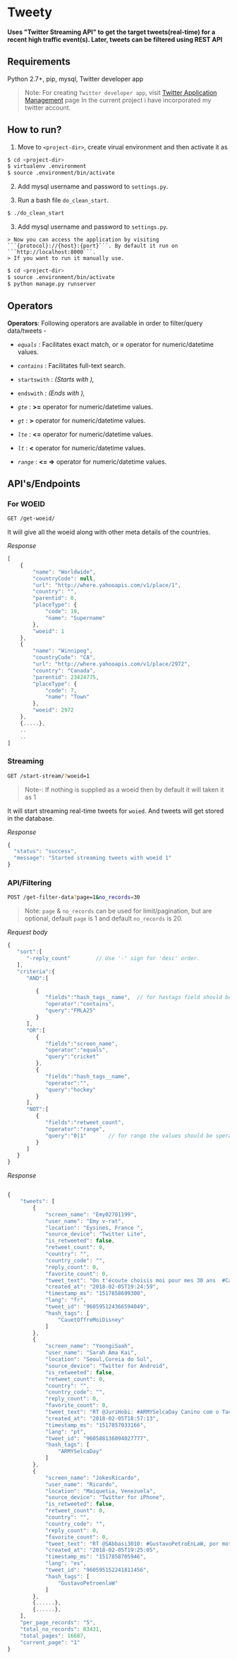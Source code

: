 # Tweety
**Uses "Twitter Streaming API" to get the target tweets(real-time) for a recent high traffic event(s). Later, tweets can be filtered using REST API**

## Requirements
Python 2.7+, pip, mysql, Twitter developer app

> Note: For creating `Twitter developer app`, visit [Twitter Application Management](https://apps.twitter.com/) page
> In the current project i have incorporated my twitter account.

## How to run?
1. Move to ```<project-dir>```, create virual environment and then activate it as


```sh
$ cd <project-dir>
$ virtualenv .environment
$ source .environment/bin/activate
```

2. Add mysql username and password to ```settings.py```.

3. Run a bash file ```do_clean_start```.

```sh
$ ./do_clean_start
```


3. Add mysql username and password to ```settings.py```.
```
> Now you can access the application by visiting ```{protocol}://{host}:{port}```. By default it run on ```http://localhost:8000```.
> If you want to run it manually use.
```

```sh
$ cd <project-dir>
$ source .environment/bin/activate
$ python manage.py runserver
```


## Operators

**Operators**: Following operators are available in order to filter/query data/tweets -

* _```equals```_ : Facilitates exact match, or **=** operator for numeric/datetime values.

* _```contains```_ : Facilitates full-text search.

* ```startswith``` : <var> (Starts with <var>),

* ```endswith``` : <var> (Ends with <var>),

* _```gte```_ : **>=** operator for numeric/datetime values.

* _```gt```_ : **>** operator for numeric/datetime values.

* _```lte```_ : **<=** operator for numeric/datetime values.

* _```lt```_ : **<** operator for numeric/datetime values.

* _```range```_ : **<= =>** operator for numeric/datetime values.


## API's/Endpoints

### For WOEID

```sh
GET /get-woeid/
```
It will give all the woeid along with other meta details of the countries.

*Response*
```javascript
[
    {
        "name": "Worldwide",
        "countryCode": null,
        "url": "http://where.yahooapis.com/v1/place/1",
        "country": "",
        "parentid": 0,
        "placeType": {
            "code": 19,
            "name": "Supername"
        },
        "woeid": 1
    },
    {
        "name": "Winnipeg",
        "countryCode": "CA",
        "url": "http://where.yahooapis.com/v1/place/2972",
        "country": "Canada",
        "parentid": 23424775,
        "placeType": {
            "code": 7,
            "name": "Town"
        },
        "woeid": 2972
    },
    {.....},
    ..
    ..
]
```
### Streaming

```sh
GET /start-stream/?woeid=1
```
> Note-: If nothing is supplied as a woeid then by default it will taken it as 1

It will start streaming real-time tweets for ```woied```. And tweets will get stored in the database.

*Response*

```javascript
{
  "status": "success",
  "message": "Started streaming tweets with woeid 1"
}
```

### API/Filtering

```sh
POST /get-filter-data?page=1&no_records=30
```

> Note: ```page``` & ```no_records```  can be used for limit/pagination, but are optional, default ```page``` is 1 and default ```no_records``` is 20.


*Request body*

```javascript
{
   "sort":[
      "-reply_count"        // Use '-' sign for 'desc' order.
   ],
   "criteria":{
      "AND":[

         {
            "fields":"hash_tags__name",  // for hastags field should be 'hash_tags__name'
            "operator":"contains",
            "query":"FMLA25"
         }
      ],
      "OR":[
         {
            "fields":"screen_name",
            "operator":"equals",
            "query":"cricket"
         },
         {
            "fields":"hash_tags__name",
            "operator":"",
            "query":"hockey"
         }
      ],
      "NOT":[
         {
            "fields":"retweet_count",
            "operator":"range",
            "query":"0|1"       // for range the values should be sperated with a '|'
         }
      ]
   }
}

```

*Response*

```javascript

{
    "tweets": [
        {
            "screen_name": "Emy02701199",
            "user_name": "Emy v-rat",
            "location": "Eysines, France ",
            "source_device": "Twitter Lite",
            "is_retweeted": false,
            "retweet_count": 0,
            "country": "",
            "country_code": "",
            "reply_count": 0,
            "favorite_count": 0,
            "tweet_text": "On t'écoute choisis moi pour mes 30 ans  #CauetOffreMoiDisney",
            "created_at": "2018-02-05T19:24:59",
            "timestamp_ms": "1517858699300",
            "lang": "fr",
            "tweet_id": "960595124366594049",
            "hash_tags": [
                "CauetOffreMoiDisney"
            ]
        },
        {
            "screen_name": "YoongiSaah",
            "user_name": "Sarah Ama Kai",
            "location": "Seoul,Coreia do Sul",
            "source_device": "Twitter for Android",
            "is_retweeted": false,
            "retweet_count": 0,
            "country": "",
            "country_code": "",
            "reply_count": 0,
            "favorite_count": 0,
            "tweet_text": "RT @JuriHobi: #ARMYSelcaDay Canino com o Tae Tae bias. https://t.co/Bd1LUmHIDb",
            "created_at": "2018-02-05T18:57:13",
            "timestamp_ms": "1517857033166",
            "lang": "pt",
            "tweet_id": "960588136094027777",
            "hash_tags": [
                "ARMYSelcaDay"
            ]
        },
        {
            "screen_name": "JokesRicardo",
            "user_name": "Ricardo",
            "location": "Maiquetia, Venezuela",
            "source_device": "Twitter for iPhone",
            "is_retweeted": false,
            "retweet_count": 0,
            "country": "",
            "country_code": "",
            "reply_count": 0,
            "favorite_count": 0,
            "tweet_text": "RT @SAbbasi3010: #GustavoPetroEnLaW, por motivos electoreros, niega ser chavista y dice que no quiere llevar a Colombia al mismo desastre d…",
            "created_at": "2018-02-05T19:25:05",
            "timestamp_ms": "1517858705946",
            "lang": "es",
            "tweet_id": "960595152241811456",
            "hash_tags": [
                "GustavoPetroenlaW"
            ]
        },
        {......},
        {......},
    ],
    "per_page_records": "5",
    "total_no_records": 83431,
    "total_pages": 16687,
    "current_page": "1"
}

```

